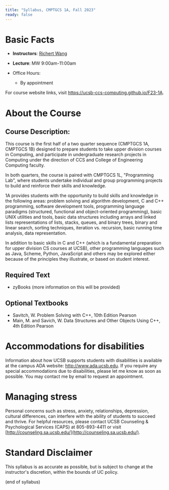 ```yaml
---
title: "Syllabus, CMPTGCS 1A, Fall 2023"
ready: false
---
```


# Basic Facts

* **Instructors**:
   [Richert Wang](http://www.cs.ucsb.edu/~richert)
* **Lecture**: MW 9:00am-11:00am
                                         
* Office Hours:
   * By appointment

For course website links, visit <https://ucsb-ccs-computing.github.io/F23-1A>.

# About the Course

## Course Description:

This course is the first half of a two quarter sequence (CMPTGCS 1A, CMPTGCS 1B) designed to prepare students to take upper division courses in Computing, and participate in undergraduate research projects in Computing under the direction of CCS and College of Engineering Computing faculty.

In both quarters, the course is paired with CMPTGCS 1L, "Programming Lab", where students undertake individual and group programming projects to build and reinforce their skills and knowledge.

1A provides students with the opportunity to build skills and knowledge in the following areas: problem solving and algorithm development, C and C++ programming, software development tools, programming language paradigms (structured, functional and object-oriented programming), basic UNIX utilities and tools, basic data structures including arrays and linked lists representations of lists, stacks, queues, and binary trees, binary and linear search, sorting techniques, iteration vs. recursion, basic running time analysis, data representation.

In addition to basic skills in C and C++ (which is a fundamental preparation for upper division CS courses at UCSB), other programming languages such as Java, Scheme, Python, JavaScript and others may be explored either because of the principles they illustrate, or based on student interest.

## Required Text
* zyBooks (more information on this will be provided)

## Optional Textbooks
* Savitch, W. Problem Solving with C++, 10th Edition Pearson
* Main, M. and Savich, W. Data Structures and Other Objects Using C++, 4th Edition Pearson

# Accommodations for disabilities

Information about how UCSB supports students with disabilities is
available at the campus ADA website: <http://www.ada.ucsb.edu>. If you require any special accommodations due to disabilities, please let me know as soon as possible. You may contact me by email to request an appointment.

# Managing stress

Personal concerns such as stress, anxiety, relationships, depression, cultural differences, can interfere with the ability of students to succeed and thrive. For helpful resources, please contact UCSB Counseling & Psychological Services (CAPS) at 805-893-4411 or visit [http://counseling.sa.ucsb.edu/](http://counseling.sa.ucsb.edu/).

# Standard Disclaimer

This syllabus is as accurate as possible, but is subject to change at
the instructor's discretion, within the bounds of UC policy.

(end of syllabus)

